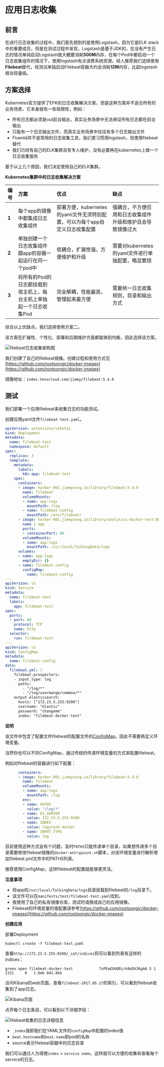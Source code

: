 # 应用日志收集

## 前言

在进行日志收集的过程中，我们首先想到的是使用Logstash，因为它是ELK stack中的重要成员，但是在测试过程中发现，Logstash是基于JDK的，在没有产生日志的情况单纯启动Logstash就大概要消耗**500M**内存，在每个Pod中都启动一个日志收集组件的情况下，使用logstash有点浪费系统资源，经人推荐我们选择使用**Filebeat**替代，经测试单独启动Filebeat容器大约会消耗**12M**内存，比起logstash相当轻量级。

## 方案选择

Kubernetes官方提供了EFK的日志收集解决方案，但是这种方案并不适合所有的业务场景，它本身就有一些局限性，例如：

* 所有日志都必须是out前台输出，真实业务场景中无法保证所有日志都在前台输出
* 只能有一个日志输出文件，而真实业务场景中往往有多个日志输出文件
* Fluentd并不是常用的日志收集工具，我们更习惯用logstash，现使用filebeat替代
* 我们已经有自己的ELK集群且有专人维护，没有必要再在kubernetes上做一个日志收集服务

基于以上几个原因，我们决定使用自己的ELK集群。

**Kubernetes集群中的日志收集解决方案**

| **编号** | **方案** | **优点** | **缺点** |
| :--- | :--- | :--- | :--- |
| **1** | 每个app的镜像中都集成日志收集组件 | 部署方便，kubernetes的yaml文件无须特别配置，可以为每个app自定义日志收集配置 | 强耦合，不方便应用和日志收集组件升级和维护且会导致镜像过大 |
| **2** | 单独创建一个日志收集组件跟app的容器一起运行在同一个pod中 | 低耦合，扩展性强，方便维护和升级 | 需要对kubernetes的yaml文件进行单独配置，略显繁琐 |
| **3** | 将所有的Pod的日志都挂载到宿主机上，每台主机上单独起一个日志收集Pod | 完全解耦，性能最高，管理起来最方便 | 需要统一日志收集规则，目录和输出方式 |

综合以上优缺点，我们选择使用方案二。

该方案在扩展性、个性化、部署和后期维护方面都能做到均衡，因此选择该方案。

![filebeat&#x65E5;&#x5FD7;&#x6536;&#x96C6;&#x67B6;&#x6784;&#x56FE;](../../.gitbook/assets/filebeat-log-collector.png)

我们创建了自己的filebeat镜像。创建过程和使用方式见[https://github.com/rootsongjc/docker-images](https://github.com/rootsongjc/docker-images)

镜像地址：`index.tenxcloud.com/jimmy/filebeat:5.4.0`

## 测试

我们部署一个应用filebeat来收集日志的功能测试。

创建应用yaml文件`filebeat-test.yaml`。

```yaml
apiVersion: extensions/v1beta1
kind: Deployment
metadata:
  name: filebeat-test
  namespace: default
spec:
  replicas: 3
  template:
    metadata:
      labels:
        k8s-app: filebeat-test
    spec:
      containers:
      - image: harbor-001.jimmysong.io/library/filebeat:5.4.0
        name: filebeat
        volumeMounts:
        - name: app-logs
          mountPath: /log
        - name: filebeat-config
          mountPath: /etc/filebeat/
      - image: harbor-001.jimmysong.io/library/analytics-docker-test:Build_8
        name : app
        ports:
        - containerPort: 80
        volumeMounts:
        - name: app-logs
          mountPath: /usr/local/TalkingData/logs
      volumes:
      - name: app-logs
        emptyDir: {}
      - name: filebeat-config
        configMap:
          name: filebeat-config
---
apiVersion: v1
kind: Service
metadata:
  name: filebeat-test
  labels:
    app: filebeat-test
spec:
  ports:
  - port: 80
    protocol: TCP
    name: http
  selector:
    run: filebeat-test
---
apiVersion: v1
kind: ConfigMap
metadata:
  name: filebeat-config
data:
  filebeat.yml: |
    filebeat.prospectors:
    - input_type: log
      paths:
        - "/log/*"
        - "/log/usermange/common/*"
    output.elasticsearch:
      hosts: ["172.23.5.255:9200"]
      username: "elastic"
      password: "changeme"
      index: "filebeat-docker-test"
```

**说明**

该文件中包含了配置文件filebeat的配置文件的[ConfigMap](https://jimmysong.io/posts/kubernetes-configmap-introduction/)，因此不需要再定义环境变量。

当然你也可以不同ConfigMap，通过传统的传递环境变量的方式来配置filebeat。

例如对filebeat的容器进行如下配置：

```yaml
      containers:
      - image: harbor-001.jimmysong.io/library/filebeat:5.4.0
        name: filebeat
        volumeMounts:
        - name: app-logs
          mountPath: /log
        env: 
        - name: PATHS
          value: "/log/*"
        - name: ES_SERVER
          value: 172.23.5.255:9200
        - name: INDEX
          value: logstash-docker
        - name: INPUT_TYPE
          value: log
```

目前使用这种方式会有个问题，及时`PATHS`只能传递单个目录，如果想传递多个目录需要修改filebeat镜像的`docker-entrypoint.sh`脚本，对该环境变量进行解析增加filebeat.yml文件中的PATHS列表。

推荐使用ConfigMap，这样filebeat的配置就能够更灵活。

**注意事项**

* 将app的`/usr/local/TalkingData/logs`目录挂载到filebeat的`/log`目录下。
* 该文件可以在`manifests/test/filebeat-test.yaml`找到。 
* 我使用了自己的私有镜像仓库，测试时请换成自己的应用镜像。
* Filebeat的环境变量的值配置请参考[https://github.com/rootsongjc/docker-images](https://github.com/rootsongjc/docker-images)

**创建应用**

部署Deployment

```text
kubectl create -f filebeat-test.yaml
```

查看`http://172.23.5.255:9200/_cat/indices`将可以看到列表有这样的indices：

```text
green open filebeat-docker-test            7xPEwEbUQRirk8oDX36gAA 5 1   2151     0   1.6mb 841.8kb
```

访问Kibana的web页面，查看`filebeat-2017.05.17`的索引，可以看到filebeat收集到了app日志。

![Kibana&#x9875;&#x9762;](../../.gitbook/assets/filebeat-docker-test.jpg)

点开每个日志条目，可以看到以下详细字段：

![filebeat&#x6536;&#x96C6;&#x7684;&#x65E5;&#x5FD7;&#x8BE6;&#x7EC6;&#x4FE1;&#x606F;](../../.gitbook/assets/kubernetes-filebeat-detail.png)

* `_index`值即我们在YAML文件的`configMap`中配置的index值
* `beat.hostname`和`beat.name`即pod的名称
* source表示filebeat容器中的日志目录

我们可以通过人为得使`index` = `service name`，这样就可以方便的收集和查看每个service的日志。

